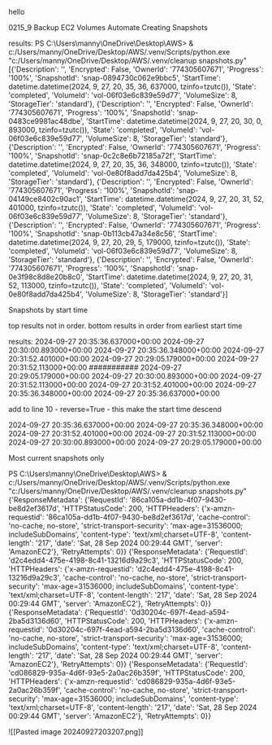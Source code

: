 hello

0215_9 Backup EC2 Volumes Automate Creating Snapshots

results: PS C:\Users\manny\OneDrive\Desktop\AWS> & c:/Users/manny/OneDrive/Desktop/AWS/.venv/Scripts/python.exe "c:/Users/manny/OneDrive/Desktop/AWS/.venv/cleanup snapshots.py"
[{'Description': '', 'Encrypted': False, 'OwnerId': '774305607671', 'Progress': '100%', 'SnapshotId': 'snap-0894730c062e9bbc5', 'StartTime': datetime.datetime(2024, 9, 27, 20, 35, 36, 637000, tzinfo=tzutc()), 'State': 'completed', 'VolumeId': 'vol-06f03e6c839e59d77', 'VolumeSize': 8, 'StorageTier': 'standard'}, {'Description': '', 'Encrypted': False, 'OwnerId': '774305607671', 'Progress': '100%', 'SnapshotId': 'snap-0483ce9981ac48dbe', 'StartTime': datetime.datetime(2024, 9, 27, 20, 30, 0, 893000, tzinfo=tzutc()), 'State': 'completed', 'VolumeId': 'vol-06f03e6c839e59d77', 'VolumeSize': 8, 'StorageTier': 'standard'}, {'Description': '', 'Encrypted': False, 'OwnerId': '774305607671', 'Progress': '100%', 'SnapshotId': 'snap-0c2c8e6b72185a72f', 'StartTime': datetime.datetime(2024, 9, 27, 20, 35, 36, 348000, tzinfo=tzutc()), 'State': 'completed', 'VolumeId': 'vol-0e80f8add7da425b4', 'VolumeSize': 8, 'StorageTier': 'standard'}, {'Description': '', 'Encrypted': False, 'OwnerId': '774305607671', 'Progress': '100%', 'SnapshotId': 'snap-04149ce8402c90ac1', 'StartTime': datetime.datetime(2024, 9, 27, 20, 31, 52, 401000, tzinfo=tzutc()), 'State': 'completed', 'VolumeId': 'vol-06f03e6c839e59d77', 'VolumeSize': 8, 'StorageTier': 'standard'}, {'Description': '', 'Encrypted': False, 'OwnerId': '774305607671', 'Progress': '100%', 'SnapshotId': 'snap-0b113cb47a34e8c56', 'StartTime': datetime.datetime(2024, 9, 27, 20, 29, 5, 179000, tzinfo=tzutc()), 'State': 'completed', 'VolumeId': 'vol-06f03e6c839e59d77', 'VolumeSize': 8, 'StorageTier': 'standard'}, {'Description': '', 'Encrypted': False, 'OwnerId': '774305607671', 'Progress': '100%', 'SnapshotId': 'snap-0e3f98c8d8e20b8c0', 'StartTime': datetime.datetime(2024, 9, 27, 20, 31, 52, 113000, tzinfo=tzutc()), 'State': 'completed', 'VolumeId': 'vol-0e80f8add7da425b4', 'VolumeSize': 8, 'StorageTier': 'standard'}]




Snapshots by start time

top results not in order. bottom results in order from earliest start time

results:
2024-09-27 20:35:36.637000+00:00
2024-09-27 20:30:00.893000+00:00
2024-09-27 20:35:36.348000+00:00
2024-09-27 20:31:52.401000+00:00
2024-09-27 20:29:05.179000+00:00
2024-09-27 20:31:52.113000+00:00
###########
2024-09-27 20:29:05.179000+00:00
2024-09-27 20:30:00.893000+00:00
2024-09-27 20:31:52.113000+00:00
2024-09-27 20:31:52.401000+00:00
2024-09-27 20:35:36.348000+00:00
2024-09-27 20:35:36.637000+00:00

add to line 10 - reverse=True - this make the start time descend

2024-09-27 20:35:36.637000+00:00
2024-09-27 20:35:36.348000+00:00
2024-09-27 20:31:52.401000+00:00
2024-09-27 20:31:52.113000+00:00
2024-09-27 20:30:00.893000+00:00
2024-09-27 20:29:05.179000+00:00




Most current snapshots only


PS C:\Users\manny\OneDrive\Desktop\AWS> & c:/Users/manny/OneDrive/Desktop/AWS/.venv/Scripts/python.exe "c:/Users/manny/OneDrive/Desktop/AWS/.venv/cleanup snapshots.py"
{'ResponseMetadata': {'RequestId': '86ca105a-dd1b-4f07-9430-be8d2ef3617d', 'HTTPStatusCode': 200, 'HTTPHeaders': {'x-amzn-requestid': '86ca105a-dd1b-4f07-9430-be8d2ef3617d', 'cache-control': 'no-cache, no-store', 'strict-transport-security': 'max-age=31536000; includeSubDomains', 'content-type': 'text/xml;charset=UTF-8', 'content-length': '217', 'date': 'Sat, 28 Sep 2024 00:29:44 GMT', 'server': 'AmazonEC2'}, 'RetryAttempts': 0}}
{'ResponseMetadata': {'RequestId': 'd2c4edd4-475e-4198-8c41-13216d9a29c3', 'HTTPStatusCode': 200, 'HTTPHeaders': {'x-amzn-requestid': 'd2c4edd4-475e-4198-8c41-13216d9a29c3', 'cache-control': 'no-cache, no-store', 'strict-transport-security': 'max-age=31536000; includeSubDomains', 'content-type': 'text/xml;charset=UTF-8', 'content-length': '217', 'date': 'Sat, 28 Sep 2024 00:29:44 GMT', 'server': 'AmazonEC2'}, 'RetryAttempts': 0}}
{'ResponseMetadata': {'RequestId': '0d30204c-697f-4ead-a594-2ba5d3136d60', 'HTTPStatusCode': 200, 'HTTPHeaders': {'x-amzn-requestid': '0d30204c-697f-4ead-a594-2ba5d3136d60', 'cache-control': 'no-cache, no-store', 'strict-transport-security': 'max-age=31536000; includeSubDomains', 'content-type': 'text/xml;charset=UTF-8', 'content-length': '217', 'date': 'Sat, 28 Sep 2024 00:29:44 GMT', 'server': 'AmazonEC2'}, 'RetryAttempts': 0}}
{'ResponseMetadata': {'RequestId': 'cd086829-935a-4d6f-93e5-2a0ac26b359f', 'HTTPStatusCode': 200, 'HTTPHeaders': {'x-amzn-requestid': 'cd086829-935a-4d6f-93e5-2a0ac26b359f', 'cache-control': 'no-cache, no-store', 'strict-transport-security': 'max-age=31536000; includeSubDomains', 'content-type': 'text/xml;charset=UTF-8', 'content-length': '217', 'date': 'Sat, 28 Sep 2024 00:29:44 GMT', 'server': 'AmazonEC2'}, 'RetryAttempts': 0}}

![[Pasted image 20240927203207.png]]
